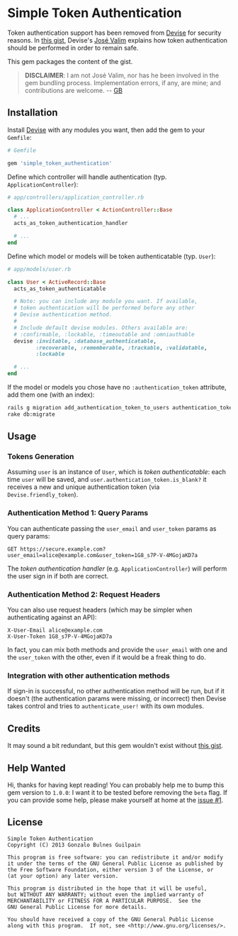 Simple Token Authentication
===========================

Token authentication support has been removed from [Devise][devise] for security reasons. In [this gist][original-gist], Devise's [José Valim][josevalim] explains how token authentication should be performed in order to remain safe.

This gem packages the content of the gist.

  [devise]: https://github.com/plataformatec/devise
  [original-gist]: https://gist.github.com/josevalim/fb706b1e933ef01e4fb6


> **DISCLAIMER**: I am not José Valim, nor has he been involved in the gem bundling process. Implementation errors, if any, are mine; and contributions are welcome. -- [GB][gonzalo-bulnes]

  [josevalim]: https://github.com/josevalim
  [gonzalo-bulnes]: https://github.com/gonzalo-bulnes

Installation
------------

Install [Devise][devise] with any modules you want, then add the gem to your `Gemfile`:

```ruby
# Gemfile

gem 'simple_token_authentication'
```

Define which controller will handle authentication (typ. `ApplicationController`):

```ruby
# app/controllers/application_controller.rb

class ApplicationController < ActionController::Base
  # ...
  acts_as_token_authentication_handler

  # ...
end
```

Define which model or models will be token authenticatable (typ. `User`):

```ruby
# app/models/user.rb

class User < ActiveRecord::Base
  acts_as_token_authenticatable

  # Note: you can include any module you want. If available,
  # token authentication will be performed before any other
  # Devise authentication method.
  #
  # Include default devise modules. Others available are:
  # :confirmable, :lockable, :timeoutable and :omniauthable
  devise :invitable, :database_authenticatable,
         :recoverable, :rememberable, :trackable, :validatable,
         :lockable

  # ...
end
```

If the model or models you chose have no `:authentication_token` attribute, add them one (with an index):

```bash
rails g migration add_authentication_token_to_users authentication_token:string:index
rake db:migrate
```

Usage
-----

### Tokens Generation

Assuming `user` is an instance of `User`, which is _token authenticatable_: each time `user` will be saved, and `user.authentication_token.is_blank?` it receives a new and unique authentication token (via `Devise.friendly_token`).

### Authentication Method 1: Query Params

You can authenticate passing the `user_email` and `user_token` params as query params:

```
GET https://secure.example.com?user_email=alice@example.com&user_token=1G8_s7P-V-4MGojaKD7a
```

The _token authentication handler_ (e.g. `ApplicationController`) will perform the user sign in if both are correct.

### Authentication Method 2: Request Headers

You can also use request headers (which may be simpler when authenticating against an API):

```
X-User-Email alice@example.com
X-User-Token 1G8_s7P-V-4MGojaKD7a
```

In fact, you can mix both methods and provide the `user_email` with one and the `user_token` with the other, even if it would be a freak thing to do.

### Integration with other authentication methods

If sign-in is successful, no other authentication method will be run, but if it doesn't (the authentication params were missing, or incorrect) then Devise takes control and tries to `authenticate_user!` with its own modules.

Credits
-------

It may sound a bit redundant, but this gem wouldn't exist without [this gist][original-gist].

Help Wanted
-----------

Hi, thanks for having kept reading! You can probably help me to bump this gem version to `1.0.0`: I want it to be tested before removing the `beta` flag. If you can provide some help, please make yourself at home at the [issue #1][1].

  [1]: https://github.com/gonzalo-bulnes/simple_token_authentication/issues/1

License
-------

    Simple Token Authentication
    Copyright (C) 2013 Gonzalo Bulnes Guilpain

    This program is free software: you can redistribute it and/or modify
    it under the terms of the GNU General Public License as published by
    the Free Software Foundation, either version 3 of the License, or
    (at your option) any later version.

    This program is distributed in the hope that it will be useful,
    but WITHOUT ANY WARRANTY; without even the implied warranty of
    MERCHANTABILITY or FITNESS FOR A PARTICULAR PURPOSE.  See the
    GNU General Public License for more details.

    You should have received a copy of the GNU General Public License
    along with this program.  If not, see <http://www.gnu.org/licenses/>.
